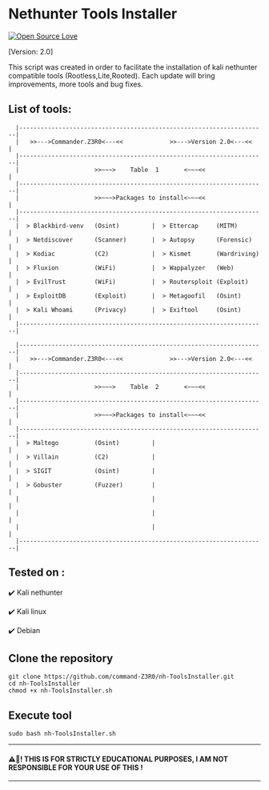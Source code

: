 # Nethunter Tools Installer
[![Open Source Love](https://badges.frapsoft.com/os/v1/open-source.svg?v=102)](https://github.com/commander-z3r0?tab=repositories) 

[Version: 2.0]

This script was created in order to facilitate the installation of kali nethunter compatible tools (Rootless,Lite,Rooted). Each update will bring improvements, more tools and bug fixes.

## List of tools:
```shell                                                                     
  |---------------------------------------------------------------------|
  |   >>--->Commander.Z3R0<---<<             >>--->Version 2.0<---<<    |
  |---------------------------------------------------------------------|
  |                     >>~~~>    Table  1       <~~~<<                 |
  |---------------------------------------------------------------------|
  |                     >>~~~>Packages to install<~~~<<                 |
  |---------------------------------------------------------------------|
  |  > Blackbird-venv   (Osint)         |  > Ettercap     (MITM)        |
  |  > Netdiscover      (Scanner)       |  > Autopsy      (Forensic)    |
  |  > Kodiac           (C2)            |  > Kismet       (Wardriving)  |
  |  > Fluxion          (WiFi)          |  > Wappalyzer   (Web)         |
  |  > EvilTrust        (WiFi)          |  > Routersploit (Exploit)     |
  |  > ExploitDB        (Exploit)       |  > Metagoofil   (Osint)       |
  |  > Kali Whoami      (Privacy)       |  > Exiftool     (Osint)       |
  |---------------------------------------------------------------------|
```

```shell
  |---------------------------------------------------------------------|
  |   >>--->Commander.Z3R0<---<<             >>--->Version 2.0<---<<    |
  |---------------------------------------------------------------------|
  |                     >>~~~>    Table  2       <~~~<<                 |
  |---------------------------------------------------------------------|
  |                     >>~~~>Packages to install<~~~<<                 |
  |---------------------------------------------------------------------|
  |  > Maltego          (Osint)         |                               |
  |  > Villain          (C2)            |                               |
  |  > SIGIT            (Osint)         |                               |
  |  > Gobuster         (Fuzzer)        |                               |
  |                                     |                               |
  |                                     |                               |
  |                                     |                               |
  |---------------------------------------------------------------------|
```

## Tested on :

 :heavy_check_mark: Kali nethunter

 
 :heavy_check_mark: Kali linux


 :heavy_check_mark: Debian


## Clone the repository
```shell
git clone https://github.com/command-Z3R0/nh-ToolsInstaller.git
cd nh-ToolsInstaller
chmod +x nh-ToolsInstaller.sh
```
## Execute tool
```shell
sudo bash nh-ToolsInstaller.sh
```

-----------------------------------------------------------------------------------------------------
#### ⚠️🚧! THIS IS FOR STRICTLY EDUCATIONAL PURPOSES, I AM NOT RESPONSIBLE FOR YOUR USE OF THIS !
------------------------------------------------------------------------------------------------------
